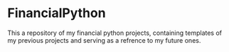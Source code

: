 # FinancialPython

This a repository of my financial python projects, containing templates of my previous projects and serving as a refrence to my future ones. 
